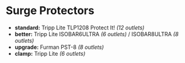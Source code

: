 # Surge Protectors

- **standard:** Tripp Lite TLP1208 Protect It! *(12 outlets)*
- **better:** Tripp Lite ISOBAR6ULTRA *(6 outlets)* / ISOBAR8ULTRA *(8 outlets)*
- **upgrade:** Furman PST-8 *(8 outlets)*
- **clamp:** Tripp Lite *(6 outlets)*